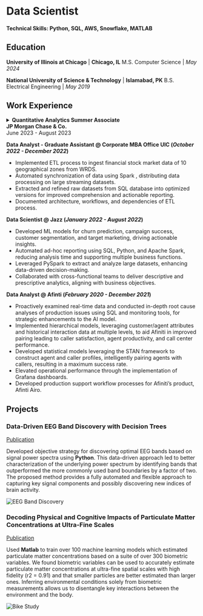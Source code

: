 # Data Scientist

#### Technical Skills: Python, SQL, AWS, Snowflake, MATLAB

## Education

**University of Illinois at Chicago** | **Chicago, IL**
M.S. Computer Science	| _May 2024_

**National University of Science & Technology** | **Islamabad, PK**
B.S. Electrical Engineering	| _May 2019_

## Work Experience
<details>
  <summary><strong>Quantitative Analytics Summer Associate</strong><br><strong>JP Morgan Chase & Co.</strong><br>June 2023 - August 2023</summary>
  <ul>
    <li>Applied statistical methodologies under the Model Risk team to identify and mitigate biases in financial models.</li>
    <li>Partnered with model reviewers to enhance predictive models, optimizing risk management strategies.</li>
    <li>Leveraged game theory and classification models in Python for model explainability and feature extraction, improving predictive accuracy.</li>
  </ul>
</details>

**Data Analyst - Graduate Assistant @ Corporate MBA Office UIC (_October 2022 - December 2022_)**
- Implemented ETL process to ingest financial stock market data of 10 geographical zones from WRDS.
- Automated synchronization of data using Spark , distributing data processing on large streaming datasets.
- Extracted and refined raw datasets from SQL database into optimized versions for improved comprehension and actionable reporting.
- Documented architecture, workflows, and dependencies of ETL process.

**Data Scientist @ Jazz (_January 2022 - August 2022_)**
- Developed ML models for churn prediction, campaign success, customer segmentation, and target marketing, driving actionable insights.
- Automated ad-hoc reporting using SQL, Python, and Apache Spark, reducing analysis time and supporting multiple business functions.
- Leveraged PySpark to extract and analyze large datasets, enhancing data-driven decision-making.
- Collaborated with cross-functional teams to deliver descriptive and prescriptive analytics, aligning with business objectives.

**Data Analyst @ Afinti (_February 2020 - December 2021_)**
- Proactively examined real-time data and conducted in-depth root cause analyses of production issues using SQL and monitoring tools, for strategic enhancements to the AI model.
- Implemented hierarchical models, leveraging customer/agent attributes and historical interaction data at multiple levels, to aid Afiniti in improved pairing leading to caller satisfaction, agent productivity, and call center performance.
- Developed statistical models leveraging the STAN framework to construct agent and caller profiles, intelligently pairing agents with callers, resulting in a maximum success rate.
- Elevated operational performance through the implementation of Grafana dashboards.
- Developed production support workflow processes for Afiniti’s product, Afinti Airo.

## Projects
### Data-Driven EEG Band Discovery with Decision Trees
[Publication](https://www.mdpi.com/1424-8220/22/8/3048)

Developed objective strategy for discovering optimal EEG bands based on signal power spectra using **Python**. This data-driven approach led to better characterization of the underlying power spectrum by identifying bands that outperformed the more commonly used band boundaries by a factor of two. The proposed method provides a fully automated and flexible approach to capturing key signal components and possibly discovering new indices of brain activity.

![EEG Band Discovery](/assets/img/eeg_band_discovery.jpeg)

### Decoding Physical and Cognitive Impacts of Particulate Matter Concentrations at Ultra-Fine Scales
[Publication](https://www.mdpi.com/1424-8220/22/11/4240)

Used **Matlab** to train over 100 machine learning models which estimated particulate matter concentrations based on a suite of over 300 biometric variables. We found biometric variables can be used to accurately estimate particulate matter concentrations at ultra-fine spatial scales with high fidelity (r2 = 0.91) and that smaller particles are better estimated than larger ones. Inferring environmental conditions solely from biometric measurements allows us to disentangle key interactions between the environment and the body.

![Bike Study](/assets/img/bike_study.jpeg)


